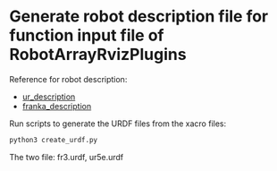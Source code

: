 # Generate robot description file for function input file of RobotArrayRvizPlugins
Reference for robot description:
- [ur_description](https://github.com/UniversalRobots/Universal_Robots_ROS2_Description)
- [franka_description](https://github.com/frankaemika/franka_description)

Run scripts to generate the URDF files from the xacro files:
```bash
python3 create_urdf.py
```

The two file: fr3.urdf, ur5e.urdf
